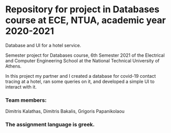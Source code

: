 # Repository for project in Databases course at ECE, NTUA, academic year 2020-2021

Database and UI for a hotel service.

Semester project for Databases course, 6th Semester 2021 of the Electrical and Computer Engineering School at the National Technical University of Athens.

In this project my partner and I created a database for covid-19 contact tracing at a hotel, ran some queries on it, and developed a simple UI to interact with it.

### Team members:

Dimitris Kalathas, Dimitris Bakalis, Grigoris Papanikolaou

### The assignment language is greek.
